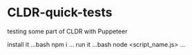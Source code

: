 # CLDR-quick-tests
testing some part of CLDR with Puppeteer

install it
...bash
npm i
...
run it
...bash
node <script_name.js>
...
